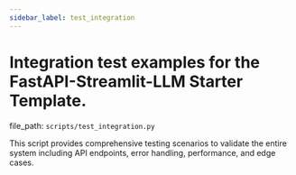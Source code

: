 ```yaml
---
sidebar_label: test_integration
---
```


# Integration test examples for the FastAPI-Streamlit-LLM Starter Template.

  file_path: `scripts/test_integration.py`

This script provides comprehensive testing scenarios to validate the entire system
including API endpoints, error handling, performance, and edge cases.
